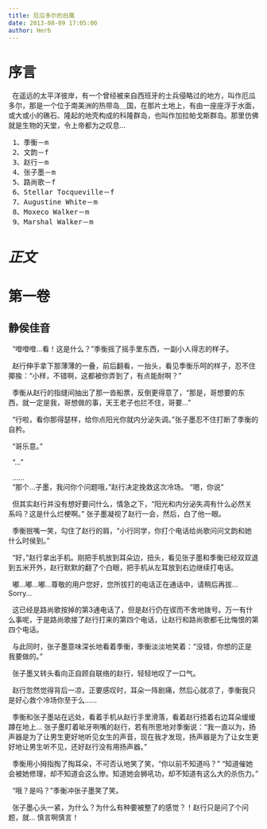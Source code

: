```yaml
---
title: 厄瓜多尔的白鹰
date: 2013-08-09 17:05:00
author: Herb
---
```


# 序言
  在遥远的太平洋彼岸，有一个曾经被来自西班牙的士兵侵略过的地方，叫作厄瓜多尔，那是一个位于南美洲的热带岛＿国，在那片土地上，有由一座座浮于水面，或大或小的礁石、隆起的地壳构成的科隆群岛，也叫作加拉帕戈斯群岛。那里仿佛就是生物的天堂，令上帝都为之叹息...

<pre> 1、季衡－m
 2、文韵－f
 3、赵行－m
 4、张子墨－m
 5、路尚歌－f
 6、Stellar Tocqueville－f
 7、Augustine White－m
 8、Moxeco Walker－m
 9、Marshal Walker－m</pre>

*正文*
======
# 第一卷

## 静侯佳音

  “噔噔噔…看！这是什么？”季衡摇了摇手里东西，一副小人得志的样子。

  赵行伸手拿下那薄薄的一叠，前后翻看，一抬头，看见季衡乐呵的样子，忍不住揶揄：“小样，不错啊，这都被你弄到了，有点能耐啊？”     

  季衡从赵行的指缝间抽出了那一沓船票，反倒更得意了，“那是，哥想要的东西，就一定是我，哥想做的事，天王老子也拦不住，哥要…”

  “行啦，看你那得瑟样，给你点阳光你就内分泌失调。”张子墨忍不住打断了季衡的自矜。

  “哥乐意。”

  “…”

  ……
<br />
  “那个…子墨，我问你个问题哦，”赵行决定挽救这次冷场。 “嗯，你说”

  但其实赵行并没有想好要问什么，情急之下，“阳光和内分泌失凋有什么必然关系吗？这是什么烂梗啊。” 张子墨凝视了赵行一会，然后，白了他一眼。

  季衡抿嘴一笑，勾住了赵行的肩，“小行同学，你打个电话给尚歌问问文韵和她什么时侯到。”

  “好，”赵行拿出手机。刚把手机放到耳朵边，扭头，看见张子墨和季衡已经双双退到五米开外，赵行默默的翻了个白眼，把手机从左耳放到右边继续打电话。

  嘟…嘟…嘟…尊敬的用户您好，您所拔打的电话正在通话中，请稍后再拔…Sorry…

  这已经是路尚歌按掉的第3通电话了，但是赵行仍在锲而不舍地拨号。万一有什么事呢，于是路尚歌接了赵行打来的第四个电话，让赵行和路尚歌都乇比悔恨的第四个电话。

  与此同时，张子墨意味深长地看着季衡，季衡淡淡地笑着：“没错，你想的正是我要做的。”

  张子墨又转头看向正自顾自联络的赵行，轻轻地叹了一口气。

  赵行忽然觉得背后一凉，正要感叹时，耳朵一阵剧痛，然后心就凉了，季衡我只是好心救个冷场你至于么......

  季衡和张子墨站在远处，看着手机从赵行手里滑落，看着赵行捂着右边耳朵缓缓蹲在地上… 张子墨盯着呲牙咧嘴的赵行，若有所思地对季衡说：“我一直以为，扬声器是为了让男生更好地听见女生的声音，现在我才发现，扬声器是为了让女生更好地让男生听不见，还好赵行没有用扬声器。”

  季衡用小拇指掏了掏耳朵，不可否认地笑了笑，“你以前不知道吗？” “知道催她会被她修理，却不知道会这么惨。知道她会狮吼功，却不知道有这么大的杀伤力。”

  “哦？是吗？”季衡冲张子墨笑了笑。

  张子墨心头一紧，为什么？为什么有种要被整了的感觉？！赵行只是问了个问题，就… 慎言啊慎言！
<br />
